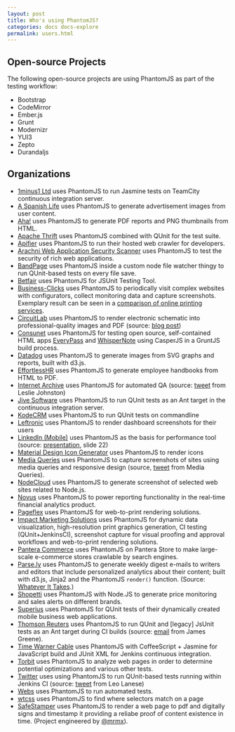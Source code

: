 ```yaml
---
layout: post
title: Who's using PhantomJS?
categories: docs docs-explore
permalink: users.html
---
```


## Open-source Projects

The following open-source projects are using PhantomJS as part of the testing workflow:

* Bootstrap
* CodeMirror
* Ember.js
* Grunt
* Modernizr
* YUI3
* Zepto
* Durandaljs

## Organizations

* [1minus1 Ltd](http://1minus1.com) uses PhantomJS to run Jasmine tests on TeamCity continuous integration server.
* [A Spanish Life](http://aspanishlife.com) uses PhantomJS to generate advertisement images from user content.
* [Aha!](http://www.aha.io) uses PhantomJS to generate PDF reports and PNG thumbnails from HTML.
* [Apache Thrift](http://thrift.apache.org) uses PhantomJS combined with QUnit for the test suite.
* [Apifier](https://www.apifier.com) uses PhantomJS to run their hosted web crawler for developers.
* [Arachni Web Application Security Scanner](http://www.arachni-scanner.com/) uses PhantomJS to test the security of rich web applications.
* [BandPage](http://www.bandpage.com) uses PhantomJS inside a custom node file watcher thingy to run QUnit-based tests on every file save.
* [Betfair](http://betfair.com) uses PhantomJS for JSUnit Testing Tool.
* [Business-Clicks](http://www.business-clicks.de) uses PhantomJS to periodically visit complex websites with configurators, collect monitoring data and capture screenshots. Exemplary result can be seen in a [comparison of online printing services](http://www.business-clicks.de/preisvergleich-druckprodukte).
* [CircuitLab](http://circuitlab.com) uses PhantomJS to render electronic schematic into professional-quality images and PDF (source: [blog post](https://www.circuitlab.com/blog/2012/06/20/rendering-16_000-schematics-in-the-cloud-with-rabbitmq-and/))
* [Consunet](https://consunet.com.au) uses PhantomJS for testing open source, self-contained HTML apps [EveryPass](https://consunet.com.au/products/everypass/) and [WhisperNote](https://consunet.com.au/products/whispernote/) using CasperJS in a GruntJS build process.
* [Datadog](http://www.datadoghq.com) uses PhantomJS to generate images from SVG graphs and reports, built with d3.js.
* [EffortlessHR](http://www.effortlesshr.com/) uses PhantomJS to generate employee handbooks from HTML to PDF.
* [Internet Archive](http://archive.org) uses PhantomJS for automated QA (source: [tweet](https://twitter.com/lljohnston/status/197691434990698496) from Leslie Johnston)
* [Jive Software](http://www.jivesoftware.com/) uses PhantomJS to run QUnit tests as an Ant target in the continuous integration server.
* [KodeCRM](http://www.kodecrm.com) uses PhantomJS to run QUnit tests on commandline
* [Leftronic](https://www.leftronic.com) uses PhantomJS to render dashboard screenshots for their users
* [LinkedIn (Mobile)](http://linkedin.com) uses PhantomJS as the basis for performance tool (source: [presentation](http://www.slideshare.net/phegaro/linkedin-mobile-how-do-we-do-it), slide 22)
* [Material Design Icon Generator](https://android.ferank.fr/page/generer-logo-material-design.php) uses PhantomJS to render icons
* [Media Queries](http://mediaqueri.es) uses PhantomJS to capture screenshots of sites using media queries and responsive design (source, [tweet](https://twitter.com/mediaqueries/status/202650584887730177) from Media Queries).
* [NodeCloud](http://www.nodecloud.org) uses PhantomJS to generate screenshot of selected web sites related to Node.js.
* [Novus](http://www.novus.com) uses PhantomJS to power reporting functionality in the real-time financial analytics product.
* [Pageflex](http://www.pageflex.com) uses PhantomJS for web-to-print rendering solutions.
* [Impact Marketing Solutions](http://www.solutionsbyimpact.com) uses PhantomJS for dynamic data visualization, high-resolution print graphics generation, CI testing (QUnit+JenkinsCI), screenshot capture for visual proofing and approval workflows and web-to-print rendering solutions.
* [Pantera Commerce](http://www.panteracom.com) uses PhantomJS on Pantera Store to make large-scale e-commerce stores crawlable by search engines.
* [Parse.ly](http://parse.ly) uses PhantomJS to generate weekly digest e-mails to writers and editors that include personalized analytics about their content; built with d3.js, Jinja2 and the PhantomJS ``render()`` function. (Source: [Whatever It Takes](http://blog.parsely.com/post/34241210620/whatever-it-takes).)
* [Shopetti](https://www.shopetti.com) uses PhantomJS with Node.JS to generate price monitoring and sales alerts on different brands.
* [Superius](http://www.superius.hr) uses PhantomJS for QUnit tests of their dynamically created mobile business web applications.
* [Thomson Reuters](http://thomsonreuters.com) uses PhantomJS to run QUnit and [legacy] JsUnit tests as an Ant target during CI builds (source: [email](https://groups.google.com/d/topic/phantomjs/tJhjQFZJAs4/discussion) from James Greene).
* [Time Warner Cable](http://www.timewarnercable.com) uses PhantomJS with CoffeeScript + Jasmine for JavaScript build and JUnit XML for Jenkins continuous integration.
* [Torbit](http://torbit.com) uses PhantomJS to analyze web pages in order to determine potential optimizations and various other tests.
* [Twitter](http://twitter.com) uses using PhantomJS to run QUnit-based tests running within Jenkins CI (source: [tweet](https://twitter.com/leolaneseltd/status/197766152745787392) from Leo Lanese)
* [Webs](http://www.webs.com/) uses PhantomJS to run automated tests.
* [wtcss](http://css.benjaminbenben.com) uses PhantomJS to find where selectors match on a page
* [SafeStamper](https://www.safestamper.com) uses PhantomJS to render a web page to pdf and digitally signs and timestamp it providing a reliabe proof of content existence in time. (Project engineered by [@mrmx](https://twitter.com/mrmx)).
